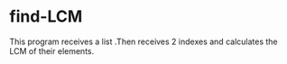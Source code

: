 # find-LCM
This program receives a list .Then receives 2 indexes and calculates the LCM of their elements.

